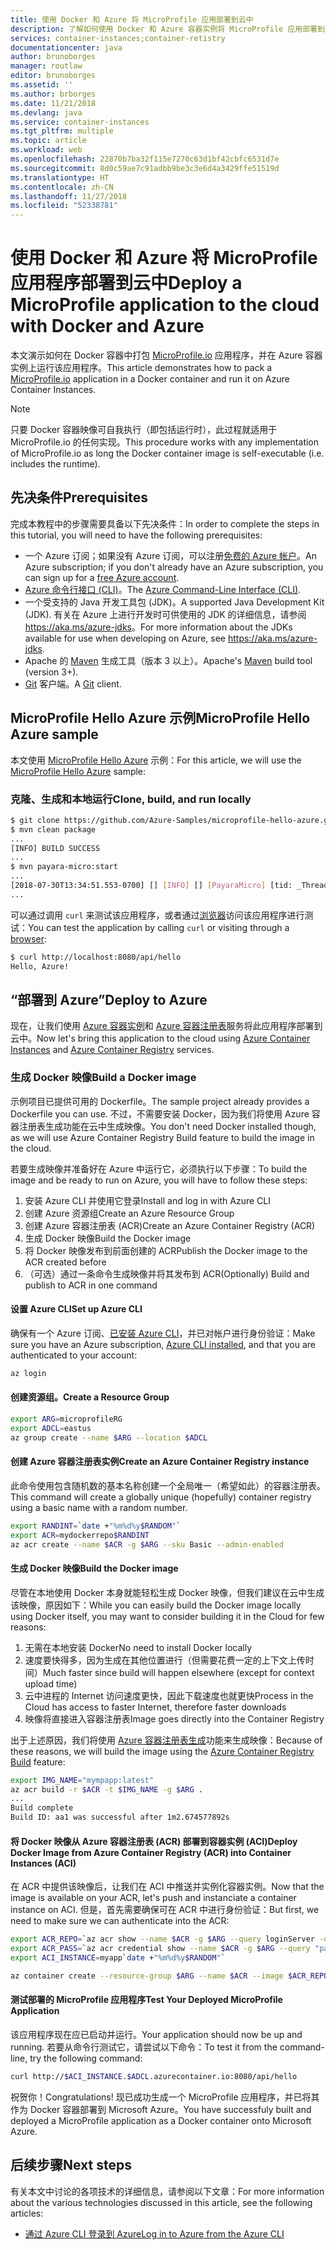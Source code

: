 ```yaml
---
title: 使用 Docker 和 Azure 将 MicroProfile 应用部署到云中
description: 了解如何使用 Docker 和 Azure 容器实例将 MicroProfile 应用部署到云中。
services: container-instances;container-retistry
documentationcenter: java
author: brunoborges
manager: routlaw
editor: brunoborges
ms.assetid: ''
ms.author: brborges
ms.date: 11/21/2018
ms.devlang: java
ms.service: container-instances
ms.tgt_pltfrm: multiple
ms.topic: article
ms.workload: web
ms.openlocfilehash: 22870b7ba32f115e7270c63d1bf42cbfc6531d7e
ms.sourcegitcommit: 8d0c59ae7c91adbb9be3c3e6d4a3429ffe51519d
ms.translationtype: HT
ms.contentlocale: zh-CN
ms.lasthandoff: 11/27/2018
ms.locfileid: "52338781"
---
```

# <a name="deploy-a-microprofile-application-to-the-cloud-with-docker-and-azure"></a><span data-ttu-id="0d64c-103">使用 Docker 和 Azure 将 MicroProfile 应用程序部署到云中</span><span class="sxs-lookup"><span data-stu-id="0d64c-103">Deploy a MicroProfile application to the cloud with Docker and Azure</span></span>

<span data-ttu-id="0d64c-104">本文演示如何在 Docker 容器中打包 [MicroProfile.io] 应用程序，并在 Azure 容器实例上运行该应用程序。</span><span class="sxs-lookup"><span data-stu-id="0d64c-104">This article demonstrates how to pack a [MicroProfile.io] application in a Docker container and run it on Azure Container Instances.</span></span>

> [!NOTE]
>
> <span data-ttu-id="0d64c-105">只要 Docker 容器映像可自我执行（即包括运行时），此过程就适用于 MicroProfile.io 的任何实现。</span><span class="sxs-lookup"><span data-stu-id="0d64c-105">This procedure works with any implementation of MicroProfile.io as long the Docker container image is self-executable (i.e. includes the runtime).</span></span>

## <a name="prerequisites"></a><span data-ttu-id="0d64c-106">先决条件</span><span class="sxs-lookup"><span data-stu-id="0d64c-106">Prerequisites</span></span>

<span data-ttu-id="0d64c-107">完成本教程中的步骤需要具备以下先决条件：</span><span class="sxs-lookup"><span data-stu-id="0d64c-107">In order to complete the steps in this tutorial, you will need to have the following prerequisites:</span></span>

* <span data-ttu-id="0d64c-108">一个 Azure 订阅；如果没有 Azure 订阅，可以注册[免费的 Azure 帐户]。</span><span class="sxs-lookup"><span data-stu-id="0d64c-108">An Azure subscription; if you don't already have an Azure subscription, you can sign up for a [free Azure account].</span></span>
* <span data-ttu-id="0d64c-109">[Azure 命令行接口 (CLI)]。</span><span class="sxs-lookup"><span data-stu-id="0d64c-109">The [Azure Command-Line Interface (CLI)].</span></span>
* <span data-ttu-id="0d64c-110">一个受支持的 Java 开发工具包 (JDK)。</span><span class="sxs-lookup"><span data-stu-id="0d64c-110">A supported Java Development Kit (JDK).</span></span> <span data-ttu-id="0d64c-111">有关在 Azure 上进行开发时可供使用的 JDK 的详细信息，请参阅 <https://aka.ms/azure-jdks>。</span><span class="sxs-lookup"><span data-stu-id="0d64c-111">For more information about the JDKs available for use when developing on Azure, see <https://aka.ms/azure-jdks>.</span></span>
* <span data-ttu-id="0d64c-112">Apache 的 [Maven] 生成工具（版本 3 以上）。</span><span class="sxs-lookup"><span data-stu-id="0d64c-112">Apache's [Maven] build tool (version 3+).</span></span>
* <span data-ttu-id="0d64c-113">[Git] 客户端。</span><span class="sxs-lookup"><span data-stu-id="0d64c-113">A [Git] client.</span></span>

## <a name="microprofile-hello-azure-sample"></a><span data-ttu-id="0d64c-114">MicroProfile Hello Azure 示例</span><span class="sxs-lookup"><span data-stu-id="0d64c-114">MicroProfile Hello Azure sample</span></span>

<span data-ttu-id="0d64c-115">本文使用 [MicroProfile Hello Azure](https://github.com/azure-samples/microprofile-hello-azure) 示例：</span><span class="sxs-lookup"><span data-stu-id="0d64c-115">For this article, we will use the [MicroProfile Hello Azure](https://github.com/azure-samples/microprofile-hello-azure) sample:</span></span>

### <a name="clone-build-and-run-locally"></a><span data-ttu-id="0d64c-116">克隆、生成和本地运行</span><span class="sxs-lookup"><span data-stu-id="0d64c-116">Clone, build, and run locally</span></span>

```bash
$ git clone https://github.com/Azure-Samples/microprofile-hello-azure.git
$ mvn clean package
...
[INFO] BUILD SUCCESS
...
$ mvn payara-micro:start
...
[2018-07-30T13:34:51.553-0700] [] [INFO] [] [PayaraMicro] [tid: _ThreadID=1 _ThreadName=main] [timeMillis: 1532982891553] [levelValue: 800] Payara Micro  5.182 #badassmicrofish (build 303) ready in 10,304 (ms)
...
```

<span data-ttu-id="0d64c-117">可以通过调用 `curl` 来测试该应用程序，或者通过[浏览器](http://localhost:8080/api/hello)访问该应用程序进行测试：</span><span class="sxs-lookup"><span data-stu-id="0d64c-117">You can test the application by calling `curl` or visiting through a [browser](http://localhost:8080/api/hello):</span></span>

```bash
$ curl http://localhost:8080/api/hello
Hello, Azure!
```

## <a name="deploy-to-azure"></a><span data-ttu-id="0d64c-118">“部署到 Azure”</span><span class="sxs-lookup"><span data-stu-id="0d64c-118">Deploy to Azure</span></span>

<span data-ttu-id="0d64c-119">现在，让我们使用 [Azure 容器实例]和 [Azure 容器注册表]服务将此应用程序部署到云中。</span><span class="sxs-lookup"><span data-stu-id="0d64c-119">Now let's bring this application to the cloud using [Azure Container Instances] and [Azure Container Registry] services.</span></span>

### <a name="build-a-docker-image"></a><span data-ttu-id="0d64c-120">生成 Docker 映像</span><span class="sxs-lookup"><span data-stu-id="0d64c-120">Build a Docker image</span></span>

<span data-ttu-id="0d64c-121">示例项目已提供可用的 Dockerfile。</span><span class="sxs-lookup"><span data-stu-id="0d64c-121">The sample project already provides a Dockerfile you can use.</span></span> <span data-ttu-id="0d64c-122">不过，不需要安装 Docker，因为我们将使用 Azure 容器注册表生成功能在云中生成映像。</span><span class="sxs-lookup"><span data-stu-id="0d64c-122">You don't need Docker installed though, as we will use Azure Container Registry Build feature to build the image in the cloud.</span></span>

<span data-ttu-id="0d64c-123">若要生成映像并准备好在 Azure 中运行它，必须执行以下步骤：</span><span class="sxs-lookup"><span data-stu-id="0d64c-123">To build the image and be ready to run on Azure, you will have to follow these steps:</span></span>

1. <span data-ttu-id="0d64c-124">安装 Azure CLI 并使用它登录</span><span class="sxs-lookup"><span data-stu-id="0d64c-124">Install and log in with Azure CLI</span></span>
1. <span data-ttu-id="0d64c-125">创建 Azure 资源组</span><span class="sxs-lookup"><span data-stu-id="0d64c-125">Create an Azure Resource Group</span></span>
1. <span data-ttu-id="0d64c-126">创建 Azure 容器注册表 (ACR)</span><span class="sxs-lookup"><span data-stu-id="0d64c-126">Create an Azure Container Registry (ACR)</span></span>
1. <span data-ttu-id="0d64c-127">生成 Docker 映像</span><span class="sxs-lookup"><span data-stu-id="0d64c-127">Build the Docker image</span></span>
1. <span data-ttu-id="0d64c-128">将 Docker 映像发布到前面创建的 ACR</span><span class="sxs-lookup"><span data-stu-id="0d64c-128">Publish the Docker image to the ACR created before</span></span>
1. <span data-ttu-id="0d64c-129">（可选）通过一条命令生成映像并将其发布到 ACR</span><span class="sxs-lookup"><span data-stu-id="0d64c-129">(Optionally) Build and publish to ACR in one command</span></span>


#### <a name="set-up-azure-cli"></a><span data-ttu-id="0d64c-130">设置 Azure CLI</span><span class="sxs-lookup"><span data-stu-id="0d64c-130">Set up Azure CLI</span></span>

<span data-ttu-id="0d64c-131">确保有一个 Azure 订阅、[已安装 Azure CLI](https://docs.microsoft.com/cli/azure/install-azure-cli?view=azure-cli-latest)，并已对帐户进行身份验证：</span><span class="sxs-lookup"><span data-stu-id="0d64c-131">Make sure you have an Azure subscription, [Azure CLI installed](https://docs.microsoft.com/cli/azure/install-azure-cli?view=azure-cli-latest), and that you are authenticated to your account:</span></span>

```bash
az login
```

#### <a name="create-a-resource-group"></a><span data-ttu-id="0d64c-132">创建资源组。</span><span class="sxs-lookup"><span data-stu-id="0d64c-132">Create a Resource Group</span></span>

```bash
export ARG=microprofileRG
export ADCL=eastus
az group create --name $ARG --location $ADCL
```

#### <a name="create-an-azure-container-registry-instance"></a><span data-ttu-id="0d64c-133">创建 Azure 容器注册表实例</span><span class="sxs-lookup"><span data-stu-id="0d64c-133">Create an Azure Container Registry instance</span></span>

<span data-ttu-id="0d64c-134">此命令使用包含随机数的基本名称创建一个全局唯一（希望如此）的容器注册表。</span><span class="sxs-lookup"><span data-stu-id="0d64c-134">This command will create a globally unique (hopefully) container registry using a basic name with a random number.</span></span>

```bash
export RANDINT=`date +"%m%d%y$RANDOM"`
export ACR=mydockerrepo$RANDINT
az acr create --name $ACR -g $ARG --sku Basic --admin-enabled
```

#### <a name="build-the-docker-image"></a><span data-ttu-id="0d64c-135">生成 Docker 映像</span><span class="sxs-lookup"><span data-stu-id="0d64c-135">Build the Docker image</span></span>

<span data-ttu-id="0d64c-136">尽管在本地使用 Docker 本身就能轻松生成 Docker 映像，但我们建议在云中生成该映像，原因如下：</span><span class="sxs-lookup"><span data-stu-id="0d64c-136">While you can easily build the Docker image locally using Docker itself, you may want to consider building it in the Cloud for few reasons:</span></span>

1. <span data-ttu-id="0d64c-137">无需在本地安装 Docker</span><span class="sxs-lookup"><span data-stu-id="0d64c-137">No need to install Docker locally</span></span>
1. <span data-ttu-id="0d64c-138">速度要快得多，因为生成在其他位置进行（但需要花费一定的上下文上传时间）</span><span class="sxs-lookup"><span data-stu-id="0d64c-138">Much faster since build will happen elsewhere (except for context upload time)</span></span>
1. <span data-ttu-id="0d64c-139">云中进程的 Internet 访问速度更快，因此下载速度也就更快</span><span class="sxs-lookup"><span data-stu-id="0d64c-139">Process in the Cloud has access to faster Internet, therefore faster downloads</span></span>
1. <span data-ttu-id="0d64c-140">映像将直接进入容器注册表</span><span class="sxs-lookup"><span data-stu-id="0d64c-140">Image goes directly into the Container Registry</span></span>

<span data-ttu-id="0d64c-141">出于上述原因，我们将使用 [Azure 容器注册表生成]功能来生成映像：</span><span class="sxs-lookup"><span data-stu-id="0d64c-141">Because of these reasons, we will build the image using the [Azure Container Registry Build] feature:</span></span>

```bash
export IMG_NAME="mympapp:latest"
az acr build -r $ACR -t $IMG_NAME -g $ARG .
...
Build complete
Build ID: aa1 was successful after 1m2.674577892s
```

#### <a name="deploy-docker-image-from-azure-container-registry-acr-into-container-instances-aci"></a><span data-ttu-id="0d64c-142">将 Docker 映像从 Azure 容器注册表 (ACR) 部署到容器实例 (ACI)</span><span class="sxs-lookup"><span data-stu-id="0d64c-142">Deploy Docker Image from Azure Container Registry (ACR) into Container Instances (ACI)</span></span>

<span data-ttu-id="0d64c-143">在 ACR 中提供该映像后，让我们在 ACI 中推送并实例化容器实例。</span><span class="sxs-lookup"><span data-stu-id="0d64c-143">Now that the image is available on your ACR, let's push and instanciate a container instance on ACI.</span></span> <span data-ttu-id="0d64c-144">但是，首先需要确保可在 ACR 中进行身份验证：</span><span class="sxs-lookup"><span data-stu-id="0d64c-144">But first, we need to make sure we can authenticate into the ACR:</span></span>

```bash
export ACR_REPO=`az acr show --name $ACR -g $ARG --query loginServer -o tsv`
export ACR_PASS=`az acr credential show --name $ACR -g $ARG --query "passwords[0].value" -o tsv`
export ACI_INSTANCE=myapp`date +"%m%d%y$RANDOM"`

az container create --resource-group $ARG --name $ACR --image $ACR_REPO/$IMG_NAME --cpu 1 --memory 1 --registry-login-server $ACR_REPO --registry-username $ACR --registry-password $ACR_PASS --dns-name-label $ACI_INSTANCE --ports 8080
```

#### <a name="test-your-deployed-microprofile-application"></a><span data-ttu-id="0d64c-145">测试部署的 MicroProfile 应用程序</span><span class="sxs-lookup"><span data-stu-id="0d64c-145">Test Your Deployed MicroProfile Application</span></span>

<span data-ttu-id="0d64c-146">该应用程序现在应已启动并运行。</span><span class="sxs-lookup"><span data-stu-id="0d64c-146">Your application should now be up and running.</span></span> <span data-ttu-id="0d64c-147">若要从命令行测试它，请尝试以下命令：</span><span class="sxs-lookup"><span data-stu-id="0d64c-147">To test it from the command-line, try the following command:</span></span>

```bash
curl http://$ACI_INSTANCE.$ADCL.azurecontainer.io:8080/api/hello
````

<span data-ttu-id="0d64c-148">祝贺你！</span><span class="sxs-lookup"><span data-stu-id="0d64c-148">Congratulations!</span></span> <span data-ttu-id="0d64c-149">现已成功生成一个 MicroProfile 应用程序，并已将其作为 Docker 容器部署到 Microsoft Azure。</span><span class="sxs-lookup"><span data-stu-id="0d64c-149">You have successfuly built and deployed a MicroProfile application as a Docker container onto Microsoft Azure.</span></span>

## <a name="next-steps"></a><span data-ttu-id="0d64c-150">后续步骤</span><span class="sxs-lookup"><span data-stu-id="0d64c-150">Next steps</span></span>

<span data-ttu-id="0d64c-151">有关本文中讨论的各项技术的详细信息，请参阅以下文章：</span><span class="sxs-lookup"><span data-stu-id="0d64c-151">For more information about the various technologies discussed in this article, see the following articles:</span></span>

* [<span data-ttu-id="0d64c-152">通过 Azure CLI 登录到 Azure</span><span class="sxs-lookup"><span data-stu-id="0d64c-152">Log in to Azure from the Azure CLI</span></span>](/azure/xplat-cli-connect)

<!-- URL List -->

[Azure 容器注册表生成]: https://docs.microsoft.com/azure/container-registry/container-registry-build-overview
[Azure Container Registry Build]: https://docs.microsoft.com/azure/container-registry/container-registry-build-overview
[MicroProfile.io]: https://microprofile.io
[Azure 命令行接口 (CLI)]: /cli/azure/overview
[Azure Command-Line Interface (CLI)]: /cli/azure/overview
[Azure for Java Developers]: https://docs.microsoft.com/java/azure/
[Azure portal]: https://portal.azure.com/
[免费的 Azure 帐户]: https://azure.microsoft.com/pricing/free-trial/
[free Azure account]: https://azure.microsoft.com/pricing/free-trial/
[Git]: https://github.com/
[Maven]: http://maven.apache.org/
[Java Development Kit (JDK)]: https://aka.ms/azure-jdks
<!-- http://www.oracle.com/technetwork/java/javase/downloads/ -->
[Azure 容器实例]: https://docs.microsoft.com/azure/container-instances/
[Azure Container Instances]: https://docs.microsoft.com/azure/container-instances/
[Azure 容器注册表]:  https://docs.microsoft.com/azure/container-registry
[Azure Container Registry]:  https://docs.microsoft.com/azure/container-registry